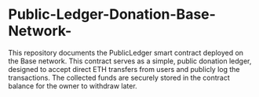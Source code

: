 # Public-Ledger-Donation-Base-Network-
This repository documents the PublicLedger smart contract deployed on the Base network. This contract serves as a simple, public donation ledger, designed to accept direct ETH transfers from users and publicly log the transactions. The collected funds are securely stored in the contract balance for the owner to withdraw later.
